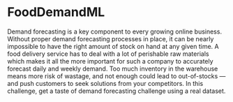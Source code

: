 # FoodDemandML
Demand forecasting is a key component to every growing online business. Without proper demand forecasting processes 
in place, it can be nearly impossible to have the right amount of stock on hand at any given time. 
A food delivery service has to deal with a lot of perishable raw materials which makes it all the more important for 
such a company to accurately forecast daily and weekly demand.   Too much inventory in the warehouse means more risk of wastage,
and not enough could lead to out-of-stocks — and push customers to seek solutions from your competitors. In this challenge,
get a taste of demand forecasting challenge using a real dataset.
